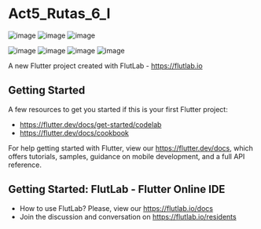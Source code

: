 # Act5_Rutas_6_I
![image](https://github.com/user-attachments/assets/4129a018-8262-455d-9f26-edd8eb5bbbb1)
![image](https://github.com/user-attachments/assets/a3a825a9-e021-4935-b0df-e01151af5734)
![image](https://github.com/user-attachments/assets/2fd80a2c-dcd1-4d3c-a578-6f25d260f14a)

![image](https://github.com/user-attachments/assets/cfbf5d4b-fa7e-4b15-9ef7-b36a08d381d0)
![image](https://github.com/user-attachments/assets/68e23b74-9e6d-4524-ab1e-5185db1ae6d7)
![image](https://github.com/user-attachments/assets/41f4f8d8-3f84-43af-bc68-7fbfebcee6ce)
![image](https://github.com/user-attachments/assets/aadc3196-11dc-4c3c-887c-2f916b98c7a1)



A new Flutter project created with FlutLab - https://flutlab.io

## Getting Started

A few resources to get you started if this is your first Flutter project:

- https://flutter.dev/docs/get-started/codelab
- https://flutter.dev/docs/cookbook

For help getting started with Flutter, view our
https://flutter.dev/docs, which offers tutorials,
samples, guidance on mobile development, and a full API reference.

## Getting Started: FlutLab - Flutter Online IDE

- How to use FlutLab? Please, view our https://flutlab.io/docs
- Join the discussion and conversation on https://flutlab.io/residents
